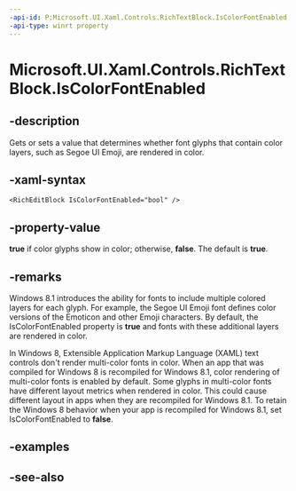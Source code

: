 ```yaml
---
-api-id: P:Microsoft.UI.Xaml.Controls.RichTextBlock.IsColorFontEnabled
-api-type: winrt property
---
```


<!-- Property syntax
public bool IsColorFontEnabled { get;  set; }
-->

# Microsoft.UI.Xaml.Controls.RichTextBlock.IsColorFontEnabled

## -description
Gets or sets a value that determines whether font glyphs that contain color layers, such as Segoe UI Emoji, are rendered in color.

## -xaml-syntax
```xaml
<RichEditBlock IsColorFontEnabled="bool" />
```


## -property-value
**true** if color glyphs show in color; otherwise, **false**. The default is **true**.

## -remarks
Windows 8.1 introduces the ability for fonts to include multiple colored layers for each glyph. For example, the Segoe UI Emoji font defines color versions of the Emoticon and other Emoji characters. By default, the IsColorFontEnabled property is **true** and fonts with these additional layers are rendered in color.


<!--The following remark is relevant for Windows 8 > 8.1 migration. See Windows Blue bug 452226.-->
In Windows 8, Extensible Application Markup Language (XAML) text controls don't render multi-color fonts in color. When an app that was compiled for Windows 8 is recompiled for Windows 8.1, color rendering of multi-color fonts is enabled by default. Some glyphs in multi-color fonts have different layout metrics when rendered in color. This could cause different layout in apps when they are recompiled for Windows 8.1. To retain the Windows 8 behavior when your app is recompiled for Windows 8.1, set IsColorFontEnabled to **false**.

## -examples

## -see-also
